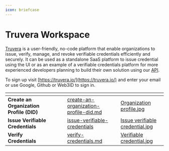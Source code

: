 ```yaml
---
icon: briefcase
---
```


# Truvera Workspace

[Truvera](https://truvera.io/) is a user-friendly, no-code platform that enable organizations to issue, verify, manage, and revoke verifiable credentials efficiently and securely. It can be used as a standalone SaaS platform to issue credential using the UI or as an example of a verifiable credentials platform for more experienced developers planning to build their own solution using our [API](../truvera-api/).

To sign up visit [https://truvera.io/](https://truvera.io/) and enter your email or use Google, Github or Web3ID to sign in.

<table data-view="cards"><thead><tr><th></th><th data-hidden></th><th data-hidden></th><th data-hidden data-card-target data-type="content-ref"></th><th data-hidden data-card-cover data-type="files"></th></tr></thead><tbody><tr><td><strong>Create an Organization Profile (DID)</strong></td><td></td><td></td><td><a href="create-an-organization-profile-did.md">create-an-organization-profile-did.md</a></td><td><a href="../.gitbook/assets/Organization profile.jpg">Organization profile.jpg</a></td></tr><tr><td><strong>Issue Verifiable Credentials</strong></td><td></td><td></td><td><a href="issue-verifiable-credentials/">issue-verifiable-credentials</a></td><td><a href="../.gitbook/assets/Issue verifiable credential.jpg">Issue verifiable credential.jpg</a></td></tr><tr><td><strong>Verify Credentials</strong></td><td></td><td></td><td><a href="verify-credentials.md">verify-credentials.md</a></td><td><a href="../.gitbook/assets/Verifiable credential.jpg">Verifiable credential.jpg</a></td></tr></tbody></table>
